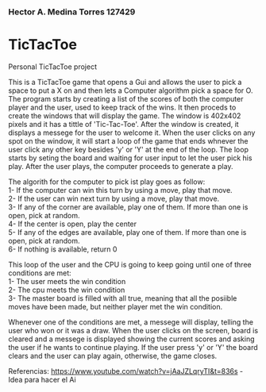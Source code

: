 ### Hector A. Medina Torres  127429  
# TicTacToe
Personal TicTacToe project  
  
This is a TicTacToe game that opens a Gui and allows the user to pick a space to put a X on and then lets a Computer algorithm pick a space for O. 
The program starts by creating a list of the scores of both the computer player and the user, used to keep track of the wins. It then proceds to 
create the windows that will display the game. The window is 402x402 pixels and it has a tittle of 'Tic-Tac-Toe'. After the window is created, it 
displays a messege for the user to welcome it. When the user clicks on any spot on the window, it will start a loop of the game that ends whnever 
the user click any other key besides 'y' or 'Y' at the end of the loop. The loop starts by seting the board and waiting for user input to let the 
user pick his play. After the user plays, the computer proceeds to generate a play.   

The algorith for the computer to pick ist play goes as follow:  
1- If the computer can win this turn by using a move, play that move.  
2- If the user can win next turn by using a move, play that move.  
3- If any of the corner are available, play one of them. If more than one is open, pick at random.  
4- If the center is open, play the center  
5- If any  of the edges are available, play one of them. If more than one is open, pick at random.  
6- If nothing is available, return 0  

This loop of the user and the CPU is going to keep going until one of three conditions are met:  
1- The user meets the win condition  
2- The cpu meets the win condition  
3- The master board is filled with all true, meaning that all the posiible moves have been made, but neither player met the win condition.  

Whenever one of the conditions are met, a messege will display, telling the user who won or it was a draw. When the user clicks on the screen, 
board is cleared and a messege is displayed showing the current scores and asking the user if he wants to continue playing. If the user press
'y' or 'Y' the board clears and the user can play again, otherwise, the game closes.  
  
  
  Referencias:
  https://www.youtube.com/watch?v=jAaJZLqryTI&t=836s - Idea para hacer el Ai
